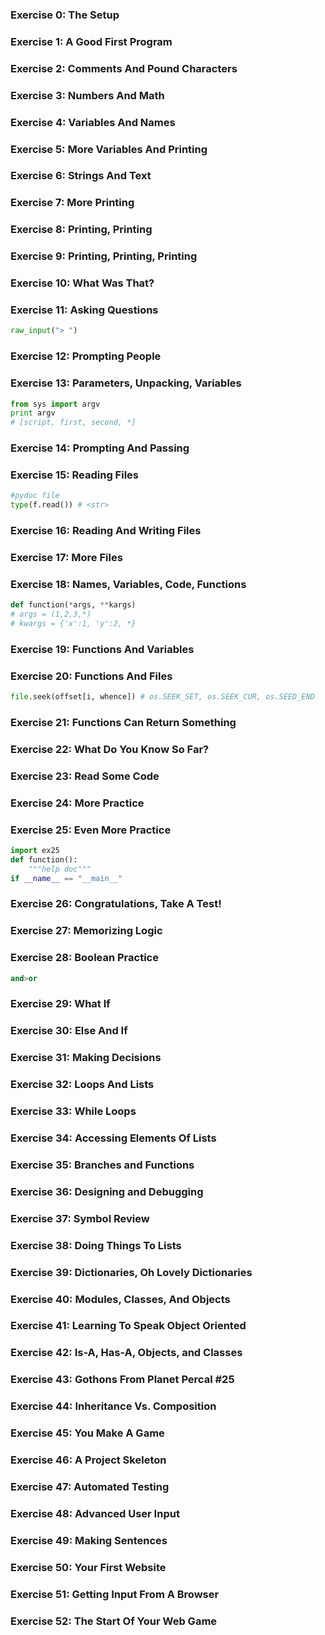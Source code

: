 
### Exercise 0: The Setup  
### Exercise 1: A Good First Program  
### Exercise 2: Comments And Pound Characters  
### Exercise 3: Numbers And Math  
### Exercise 4: Variables And Names  
### Exercise 5: More Variables And Printing  
### Exercise 6: Strings And Text  
### Exercise 7: More Printing  
### Exercise 8: Printing, Printing  
### Exercise 9: Printing, Printing, Printing  
### Exercise 10: What Was That?  
### Exercise 11: Asking Questions  
```python
raw_input("> ")
```
### Exercise 12: Prompting People  
### Exercise 13: Parameters, Unpacking, Variables  
```python
from sys import argv
print argv
# [script, first, second, *]
```
### Exercise 14: Prompting And Passing  
### Exercise 15: Reading Files  
```python
#pydoc file
type(f.read()) # <str>

```
### Exercise 16: Reading And Writing Files  
### Exercise 17: More Files  
### Exercise 18: Names, Variables, Code, Functions  
```python
def function(*args, **kargs)
# args = (1,2,3,*)
# kwargs = {'x':1, 'y':2, *}
```

### Exercise 19: Functions And Variables  
### Exercise 20: Functions And Files  

```python
file.seek(offset[i, whence]) # os.SEEK_SET, os.SEEK_CUR, os.SEED_END
```

### Exercise 21: Functions Can Return Something  
### Exercise 22: What Do You Know So Far?  
### Exercise 23: Read Some Code  
### Exercise 24: More Practice  
### Exercise 25: Even More Practice  
```python
import ex25
def function():
    """help doc"""
if __name__ == "__main__"

```
### Exercise 26: Congratulations, Take A Test!  
### Exercise 27: Memorizing Logic  
### Exercise 28: Boolean Practice  
```python
and>or
```
### Exercise 29: What If  
### Exercise 30: Else And If  
### Exercise 31: Making Decisions  
### Exercise 32: Loops And Lists  
### Exercise 33: While Loops  
### Exercise 34: Accessing Elements Of Lists  
### Exercise 35: Branches and Functions  
### Exercise 36: Designing and Debugging  
### Exercise 37: Symbol Review  
### Exercise 38: Doing Things To Lists  
### Exercise 39: Dictionaries, Oh Lovely Dictionaries  
### Exercise 40: Modules, Classes, And Objects  
### Exercise 41: Learning To Speak Object Oriented  
### Exercise 42: Is-A, Has-A, Objects, and Classes  
### Exercise 43: Gothons From Planet Percal #25  
### Exercise 44: Inheritance Vs. Composition  
### Exercise 45: You Make A Game  
### Exercise 46: A Project Skeleton  
### Exercise 47: Automated Testing  
### Exercise 48: Advanced User Input  
### Exercise 49: Making Sentences  
### Exercise 50: Your First Website  
### Exercise 51: Getting Input From A Browser  
### Exercise 52: The Start Of Your Web Game  
